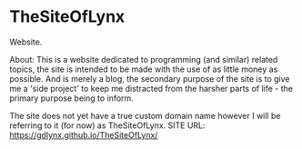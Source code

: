 # TheSiteOfLynx
Website. 

About:
This is a website dedicated to programming (and similar) related topics, the site is intended to be made with the use of as little money 
as possible. And is merely a blog, the secondary purpose of the site is to give me a 'side project' to keep me distracted from the harsher parts
of life - the primary purpose being to inform. 

The site does not yet have a true custom domain name however I will be referring to it (for now) as TheSiteOfLynx. 
SITE URL: https://gdlynx.github.io/TheSiteOfLynx/ 

